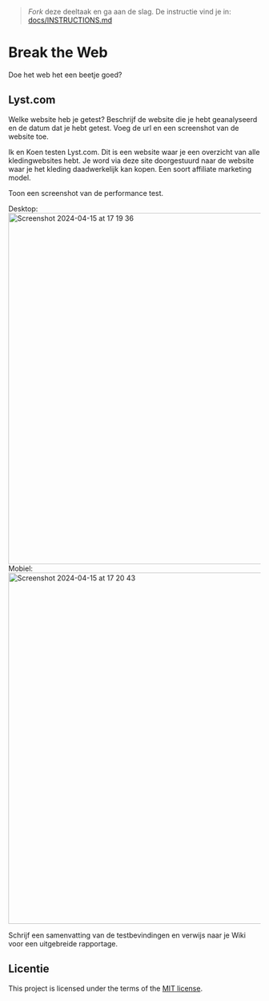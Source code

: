 > _Fork_ deze deeltaak en ga aan de slag. De instructie vind je in: [docs/INSTRUCTIONS.md](docs/INSTRUCTIONS.md)

# Break the Web

Doe het web het een beetje goed?

## Lyst.com

Welke website heb je getest? Beschrijf de website die je hebt geanalyseerd en de datum dat je hebt getest. Voeg de url en een screenshot van de website toe.  

Ik en Koen testen Lyst.com. Dit is een website waar je een overzicht van alle kledingwebsites hebt. Je word via deze site doorgestuurd naar de website waar je het kleding daadwerkelijk kan kopen. Een soort affiliate marketing model. 

Toon een screenshot van de performance test.

Desktop:
<img width="700" alt="Screenshot 2024-04-15 at 17 19 36" src="https://github.com/Ryank2004/-Sprint-9-break-the-web/assets/25478764/3e371c61-ba7a-4fd3-b0cd-ae6bdac02a42">
Mobiel:
<img width="700" alt="Screenshot 2024-04-15 at 17 20 43" src="https://github.com/Ryank2004/-Sprint-9-break-the-web/assets/25478764/c2b5e099-8f47-4fa8-b478-26816918a034">

Schrijf een samenvatting van de testbevindingen en verwijs naar je Wiki voor een uitgebreide rapportage.


## Licentie

This project is licensed under the terms of the [MIT license](./LICENSE).
